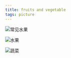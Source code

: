 ```yaml
---
title: fruits and vegetable
tags: picture
---
```




![常见水果](https://loveenglish.org/wp-content/uploads/2020/09/Fruits-and-Vegetables.jpg)

![水果](https://i.pinimg.com/originals/7a/20/52/7a20521fb26ce2a45e635c4da4aa26f6.jpg)

![蔬菜](https://m.media-amazon.com/images/I/81hp1jxqYiL._AC_UF1000,1000_QL80_.jpg)
![]()
![]()
![]()
![]()
![]()




















